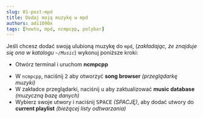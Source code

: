 ```yaml
---
slug: 01-post-mpd
title: Dodaj moją muzykę w mpd
authors: adi1090x
tags: [howto, mpd, ncmpcpp, polybar]
---
```


Jeśli chcesz dodać swoją ulubioną muzykę do `mpd`, (*zakładając, że znajduje się ona w katalogu `~/Music`*) wykonuj poniższe kroki:

- Otwórz terminal i uruchom **ncmpcpp**
<!--truncate-->
- W `ncmpcpp`, naciśnij <kbd>2</kbd> aby otworzyć **song browser** *(przeglądarkę muzyki)*
- W zakładce przeglądarki, naciśnij <kbd>u</kbd> aby zaktualizować **music database** *(muzyczną bazę danych)*
- Wybierz swoje utwory i naciśnij <kbd>SPACE</kbd> *(SPACJĘ)*, aby dodać utwory do **current playlist** *(bieżącej listy odtwarzania)*
